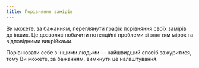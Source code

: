 ```yaml
---
title: Порівняння замірів
---
```


Ви можете, за бажанням, переглянути графік порівняння своїх замірів до інших. Це дозволяє побачити потенційні проблеми зі зняттям мірок та відповідними викрійками.

Порівнювати себе з іншими людьми — найшвидший спосіб зажуритися, тому Ви можете, за бажанням, вимкнути це налаштування.
